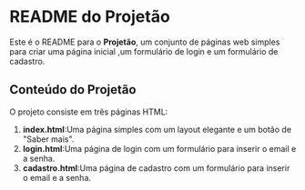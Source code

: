 # README do Projetão

Este é o README para o **Projetão**, um conjunto de páginas web simples para criar uma página inicial ,um formulário de login e um formulário de cadastro.

## Conteúdo do Projetão

O projeto consiste em três páginas HTML:

1. **index.html**:Uma página simples com um layout elegante e um botão de "Saber mais".
2. **login.html**:Uma página de login com um formulário para inserir o email e a senha.
3. **cadastro.html**:Uma página de cadastro com um formulário para inserir o email e a senha.
